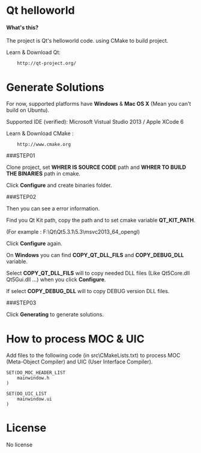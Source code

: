 Qt helloworld
==============

#### What's this? ####

The project is Qt's helloworld code. using CMake to build project.

Learn & Download Qt:

```
    http://qt-project.org/
```

Generate Solutions
==============

For now, supported platforms have **Windows** & **Mac OS X** (Mean you can't build on Ubuntu).

Supported IDE (verified): Microsoft Vistual Studio 2013 / Apple XCode 6

Learn & Download CMake :

```
    http://www.cmake.org
```

###STEP01

Clone project, set **WHRER IS SOURCE CODE** path and **WHRER TO BUILD THE BINARIES** path in cmake.

Click **Configure** and create binaries folder.

###STEP02 

Then you can see a error information. 

Find you Qt Kit path, copy the path and to set cmake variable **QT_KIT_PATH**.

(For example : F:\Qt\Qt5.3.1\5.3\msvc2013_64_opengl)

Click **Configure** again.

On **Windows** you can find **COPY_QT_DLL_FILS** and **COPY_DEBUG_DLL** variable.

Select **COPY_QT_DLL_FILS** will to copy needed DLL files (Like Qt5Core.dll Qt5Gui.dll ...) when you click **Configure**.

If select **COPY_DEBUG_DLL** will to copy DEBUG version DLL files.

###STEP03

Click **Generating** to generate solutions.

How to process MOC & UIC
==============

Add files to the following code (in src\CMakeLists.txt) to process MOC (Meta-Object Compiler) and UIC (User Interface Compiler). 

    SET(DO_MOC_HEADER_LIST
        mainwindow.h
    )

    SET(DO_UIC_LIST
        mainwindow.ui
    )

License
============== 
No license
